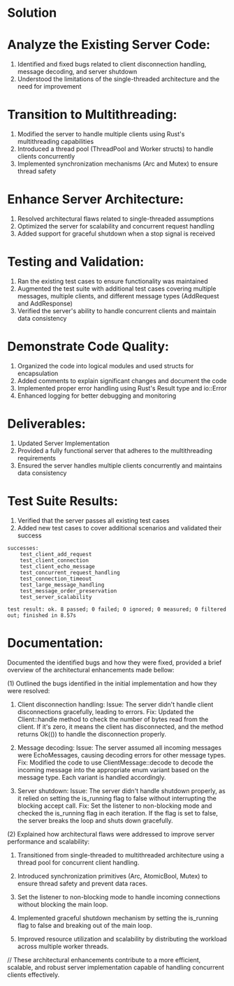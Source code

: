 # Solution

# Analyze the Existing Server Code:

1. Identified and fixed bugs related to client disconnection handling, message decoding, and server shutdown
2. Understood the limitations of the single-threaded architecture and the need for improvement

# Transition to Multithreading:

1. Modified the server to handle multiple clients using Rust's multithreading capabilities
2. Introduced a thread pool (ThreadPool and Worker structs) to handle clients concurrently
3. Implemented synchronization mechanisms (Arc and Mutex) to ensure thread safety

# Enhance Server Architecture:

1. Resolved architectural flaws related to single-threaded assumptions
2. Optimized the server for scalability and concurrent request handling
3. Added support for graceful shutdown when a stop signal is received

# Testing and Validation:

1. Ran the existing test cases to ensure functionality was maintained
2. Augmented the test suite with additional test cases covering multiple messages, multiple clients, and different message types (AddRequest and AddResponse)
3. Verified the server's ability to handle concurrent clients and maintain data consistency

# Demonstrate Code Quality:

1. Organized the code into logical modules and used structs for encapsulation
2. Added comments to explain significant changes and document the code
3. Implemented proper error handling using Rust's Result type and io::Error
4. Enhanced logging for better debugging and monitoring

# Deliverables:

1. Updated Server Implementation
2. Provided a fully functional server that adheres to the multithreading requirements
3. Ensured the server handles multiple clients concurrently and maintains data consistency

# Test Suite Results:

1. Verified that the server passes all existing test cases
2. Added new test cases to cover additional scenarios and validated their success

```
successes:
    test_client_add_request
    test_client_connection
    test_client_echo_message
    test_concurrent_request_handling
    test_connection_timeout
    test_large_message_handling
    test_message_order_preservation
    test_server_scalability

test result: ok. 8 passed; 0 failed; 0 ignored; 0 measured; 0 filtered out; finished in 8.57s
```


# Documentation:

Documented the identified bugs and how they were fixed, provided a brief overview of the architectural enhancements made bellow:

(1) Outlined the bugs identified in the initial implementation and how they were resolved:

1. Client disconnection handling:
Issue: The server didn't handle client disconnections gracefully, leading to errors.
Fix: Updated the Client::handle method to check the number of bytes read from the client. If it's zero, it means the client has disconnected, and the method returns Ok(()) to handle the disconnection properly.

2. Message decoding:
Issue: The server assumed all incoming messages were EchoMessages, causing decoding errors for other message types.
Fix: Modified the code to use ClientMessage::decode to decode the incoming message into the appropriate enum variant based on the message type. Each variant is handled accordingly.

3. Server shutdown:
Issue: The server didn't handle shutdown properly, as it relied on setting the is_running flag to false without interrupting the blocking accept call.
Fix: Set the listener to non-blocking mode and checked the is_running flag in each iteration. If the flag is set to false, the server breaks the loop and shuts down gracefully.


(2) Explained how architectural flaws were addressed to improve server performance and scalability:

1. Transitioned from single-threaded to multithreaded architecture using a thread pool for concurrent client handling.

2. Introduced synchronization primitives (Arc, AtomicBool, Mutex) to ensure thread safety and prevent data races.

3. Set the listener to non-blocking mode to handle incoming connections without blocking the main loop.

4. Implemented graceful shutdown mechanism by setting the is_running flag to false and breaking out of the main loop.

5. Improved resource utilization and scalability by distributing the workload across multiple worker threads.

// These architectural enhancements contribute to a more efficient, scalable, and robust server implementation capable of handling concurrent clients effectively.


